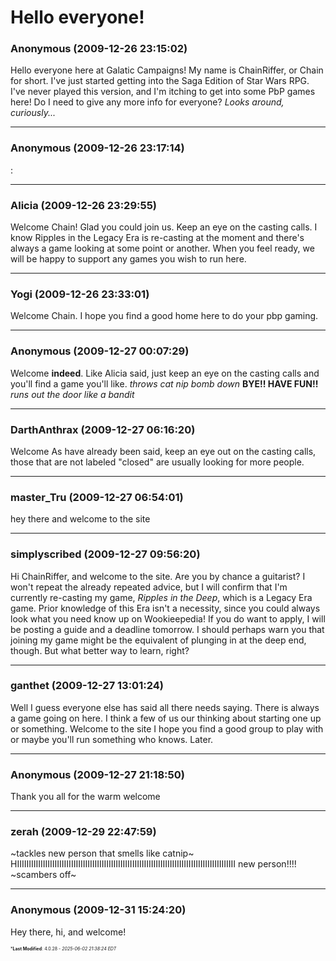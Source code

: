 # Hello everyone!

### **Anonymous** (2009-12-26 23:15:02)

Hello everyone here at Galatic Campaigns! My name is ChainRiffer, or Chain for short. I've just started getting into the Saga Edition of Star Wars RPG. I've never played this version, and I'm itching to get into some PbP games here!
Do I need to give any more info for everyone?
*Looks around, curiously...*

---

### **Anonymous** (2009-12-26 23:17:14)

<!-- s:r2: -->:<!-- s:r2: -->

---

### **Alicia** (2009-12-26 23:29:55)

Welcome Chain! Glad you could join us.
Keep an eye on the casting calls. I know Ripples in the Legacy Era is re-casting at the moment and there's always a game looking at some point or another. When you feel ready, we will be happy to support any games you wish to run here.

---

### **Yogi** (2009-12-26 23:33:01)

Welcome Chain. I hope you find a good home here to do your pbp gaming.

---

### **Anonymous** (2009-12-27 00:07:29)

Welcome **indeed**. Like Alicia said, just keep an eye on the casting calls and you'll find a game you'll like.
*throws cat nip bomb down*
**BYE!! HAVE FUN!!**
*runs out the door like a bandit*

---

### **DarthAnthrax** (2009-12-27 06:16:20)

Welcome
As have already been said, keep an eye out on the casting calls, those that are not labeled "closed" are usually looking for more people.

---

### **master_Tru** (2009-12-27 06:54:01)

hey there and welcome to the site

---

### **simplyscribed** (2009-12-27 09:56:20)

Hi ChainRiffer, and welcome to the site. Are you by chance a guitarist?
I won't repeat the already repeated advice, but I will confirm that I'm currently re-casting my game, *Ripples in the Deep*, which is a Legacy Era game. Prior knowledge of this Era isn't a necessity, since you could always look what you need know up on Wookieepedia! If you do want to apply, I will be posting a guide and a deadline tomorrow.
I should perhaps warn you that joining my game might be the equivalent of plunging in at the deep end, though. But what better way to learn, right?

---

### **ganthet** (2009-12-27 13:01:24)

Well I guess everyone else has said all there needs saying. There is always a game going on here. I think a few of us our thinking about starting one up or something. Welcome to the site I hope you find a good group to play with or maybe you'll run something who knows. Later.

---

### **Anonymous** (2009-12-27 21:18:50)

Thank you all for the warm welcome

---

### **zerah** (2009-12-29 22:47:59)

~tackles new person that smells like catnip~ HIIIIIIIIIIIIIIIIIIIIIIIIIIIIIIIIIIIIIIIIIIIIIIIIIIIIIIIIIIIIIIIIIIIIIIIIIIIIIIIIIIIIIIIIIIIII new person!!!! ~scambers off~

---

### **Anonymous** (2009-12-31 15:24:20)

Hey there, hi, and welcome!



<span style="font-size: 0.5em;">***Last Modified**: 4.0.28 - *2025-06-02 21:38:24 EDT*</span>